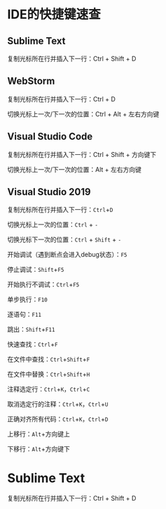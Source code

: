 # IDE的快捷键速查

## Sublime Text

复制光标所在行并插入下一行：Ctrl + Shift + D



## WebStorm

复制光标所在行并插入下一行：Ctrl + D

切换光标上一次/下一次的位置：Ctrl + Alt + 左右方向键 



## Visual Studio Code

复制光标所在行并插入下一行：Ctrl + Shift + 方向键下

切换光标上一次/下一次的位置：Alt + 左右方向键 



## Visual Studio 2019

复制光标所在行并插入下一行：`Ctrl`+`D`

切换光标上一次的位置：`Ctrl` + `-`

切换光标下一次的位置：`Ctrl` + `Shift` + `-`

开始调试（遇到断点会进入debug状态）：`F5`

停止调试：`Shift`+`F5`

开始执行不调试：`Ctrl`+`F5`

单步执行：`F10`

逐语句：`F11`  

跳出：`Shift`+`F11`

快速查找：`Ctrl`+`F`

在文件中查找：`Ctrl`+`Shift`+`F`

在文件中替换：`Ctrl`+`Shift`+`H`

注释选定行：`Ctrl`+`K`，`Ctrl`+`C`

取消选定行的注释：`Ctrl`+`K`，`Ctrl`+`U`

正确对齐所有代码：`Ctrl`+`K`，`Ctrl`+`D`

上移行：`Alt`+方向键上

下移行：`Alt`+方向键下

# Sublime Text

复制光标所在行并插入下一行：Ctrl + Shift + D